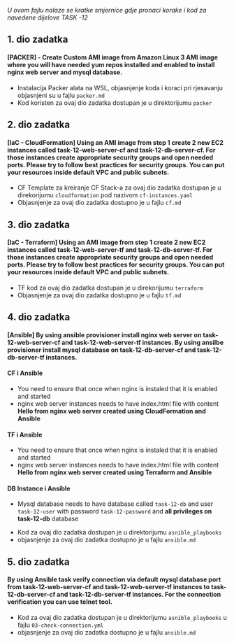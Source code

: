  *U ovom fajlu nalaze se kratke smjernice gdje pronaci korake i kod za navedene dijelove TASK -12*

 ## 1. dio zadatka
 #### [PACKER] - Create Custom AMI image from Amazon Linux 3 AMI image where you will have needed yum repos installed and enabled to install nginx web server and mysql database.
* Instalacija Packer alata na WSL, objasnjenje koda i koraci pri rjesavanju objasnjeni su u fajlu `packer.md`
* Kod koristen za ovaj dio zadatka dostupan je u direktorijumu `packer`

## 2. dio zadatka
 #### [IaC - CloudFormation] Using an AMI image from step 1 create 2 new EC2 instances called task-12-web-server-cf and task-12-db-server-cf. For those instances create appropriate security groups and open needed ports. Please try to follow best practices for security groups. You can put your resources inside default VPC and public subnets.

* CF Template za kreiranje CF Stack-a za ovaj dio zadatka dostupan je u direkorijumu `cloudformation` pod nazivom `cf-instances.yaml`
* Objasnjenje za ovaj dio zadatka dostupno je u fajlu `cf.md`

## 3. dio zadatka
#### [IaC - Terraform] Using an AMI image from step 1 create 2 new EC2 instances called task-12-web-server-tf and task-12-db-server-tf. For those instances create appropriate security groups and open needed ports. Please try to follow best practices for security groups. You can put your resources inside default VPC and public subnets.

* TF kod  za ovaj dio zadatka dostupan je u direkorijumu `terraform` 
* Objasnjenje za ovaj dio zadatka dostupno je u fajlu `tf.md`

## 4. dio zadatka
#### [Ansible] By using ansible provisioner install nginx web server on task-12-web-server-cf and task-12-web-server-tf instances. By using ansilbe provisioner install mysql database on task-12-db-server-cf and task-12-db-server-tf instances.

#### CF i Ansible
 - You need to ensure that once when nginx is instaled that it is enabled and started
 - nginx web server instances needs to have index.html file with content **Hello from nginx web server created using CloudFormation and Ansible**
 #### TF i Ansible
 - You need to ensure that once when nginx is instaled that it is enabled and started
 - nginx web server instances needs to have index.html file with content **Hello from nginx web server created using Terraform and Ansible**

 #### DB Instance i Ansible
 - Mysql database needs to have database called `task-12-db` and user `task-12-user` with password `task-12-password` and **all privileges on task-12-db** database

* Kod za ovaj dio zadatka dostupan je u direktorijumu `asnible_playbooks`
* objasnjenje za ovaj dio zadatka dostupno je u fajlu `ansible.md`

## 5. dio zadatka
#### By using Ansible task verify connection via default mysql database port from task-12-web-server-cf and task-12-web-server-tf instances to task-12-db-server-cf and task-12-db-server-tf instances. For the connection verification you can use telnet tool.

* Kod za ovaj dio zadatka dostupan je u direktorijumu `asnible_playbooks` u fajlu `03-check-connection.yml`
* objasnjenje za ovaj dio zadatka dostupno je u fajlu `ansible.md`



